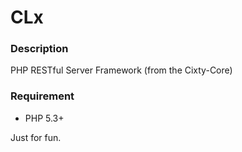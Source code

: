 CLx
===

### Description

PHP RESTful Server Framework (from the Cixty-Core)

### Requirement

* PHP 5.3+

Just for fun.
